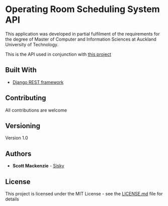 # Operating Room Scheduling System API

This application was developed in partial fulfilment of the requirements for the degree of Master of Computer and Information Sciences at Auckland University of Technology.

This is the API used in conjunction with [this project](https://github.com/Sisky/Magik)



## Built With

* [Django REST framework](http://www.django-rest-framework.org/)


## Contributing

All contributions are welcome

## Versioning

Version 1.0

## Authors

* **Scott Mackenzie** - [Sisky](https://github.com/Sisky)


## License

This project is licensed under the MIT License - see the [LICENSE.md](LICENSE.md) file for details

